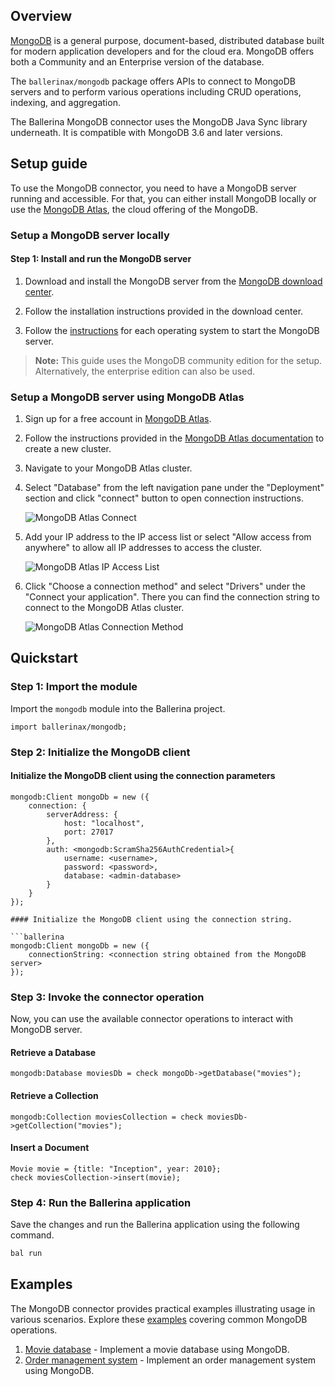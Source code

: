## Overview

[MongoDB](https://docs.mongodb.com/v4.2/) is a general purpose, document-based, distributed database built for modern application developers and for the cloud era. MongoDB offers both a Community and an Enterprise version of the database.

The `ballerinax/mongodb` package offers APIs to connect to MongoDB servers and to perform various operations including CRUD operations, indexing, and aggregation. 

The Ballerina MongoDB connector uses the MongoDB Java Sync library underneath. It is compatible with MongoDB 3.6 and later versions.

## Setup guide

To use the MongoDB connector, you need to have a MongoDB server running and accessible. For that, you can either install MongoDB locally or use the [MongoDB Atlas](https://www.mongodb.com/cloud/atlas/register), the cloud offering of the MongoDB.

### Setup a MongoDB server locally

#### Step 1: Install and run the MongoDB server

1. Download and install the MongoDB server from the [MongoDB download center](https://www.mongodb.com/try/download/community).

2. Follow the installation instructions provided in the download center.

3. Follow the [instructions](https://www.mongodb.com/docs/manual/administration/install-community/#std-label-install-mdb-community-edition) for each operating system to start the MongoDB server.

> **Note:** This guide uses the MongoDB community edition for the setup. Alternatively, the enterprise edition can also be used.

### Setup a MongoDB server using MongoDB Atlas

1. Sign up for a free account in [MongoDB Atlas](https://www.mongodb.com/cloud/atlas/register).

2. Follow the instructions provided in the [MongoDB Atlas documentation](https://docs.atlas.mongodb.com/getting-started/) to create a new cluster.

3. Navigate to your MongoDB Atlas cluster.

4. Select "Database" from the left navigation pane under the "Deployment" section and click "connect" button to open connection instructions.

    ![MongoDB Atlas Connect](https://raw.githubusercontent.com/ballerina-platform/module-ballerinax-mongodb/master/docs/setup/resources/mongodb-atlas-connect.png)

5. Add your IP address to the IP access list or select "Allow access from anywhere" to allow all IP addresses to access the cluster.

    ![MongoDB Atlas IP Access List](https://raw.githubusercontent.com/ballerina-platform/module-ballerinax-mongodb/master/docs/setup/resources/mongodb-atlas-ip-access-list.png)

6. Click "Choose a connection method" and select "Drivers" under the "Connect your application". There you can find the connection string to connect to the MongoDB Atlas cluster.

    ![MongoDB Atlas Connection Method](https://raw.githubusercontent.com/ballerina-platform/module-ballerinax-mongodb/master/docs/setup/resources/mongodb-atlas-connection-method.png)

## Quickstart

### Step 1: Import the module

Import the `mongodb` module into the Ballerina project.

```ballerina
import ballerinax/mongodb;
```

### Step 2: Initialize the MongoDB client

#### Initialize the MongoDB client using the connection parameters

```ballerina
mongodb:Client mongoDb = new ({
    connection: {
        serverAddress: {
            host: "localhost",
            port: 27017
        },
        auth: <mongodb:ScramSha256AuthCredential>{
            username: <username>,
            password: <password>,
            database: <admin-database>
        }
    }
});

#### Initialize the MongoDB client using the connection string.

```ballerina
mongodb:Client mongoDb = new ({
    connectionString: <connection string obtained from the MongoDB server>
});
```

### Step 3: Invoke the connector operation

Now, you can use the available connector operations to interact with MongoDB server.

#### Retrieve a Database

```ballerina
mongodb:Database moviesDb = check mongoDb->getDatabase("movies");
```

#### Retrieve a Collection

```ballerina
mongodb:Collection moviesCollection = check moviesDb->getCollection("movies");
```

#### Insert a Document

```ballerina
Movie movie = {title: "Inception", year: 2010};
check moviesCollection->insert(movie);
```

### Step 4: Run the Ballerina application

Save the changes and run the Ballerina application using the following command.

```bash
bal run
```

## Examples

The MongoDB connector provides practical examples illustrating usage in various scenarios. Explore these [examples](https://github.com/ballerina-platform/module-ballerinax-mongodb/tree/master/examples/) covering common MongoDB operations.

1. [Movie database](https://github.com/ballerina-platform/module-ballerinax-mongodb/tree/master/examples/movie-database) - Implement a movie database using MongoDB.
2. [Order management system](https://github.com/ballerina-platform/module-ballerinax-mongodb/tree/master/examples/order-management-system) - Implement an order management system using MongoDB.
